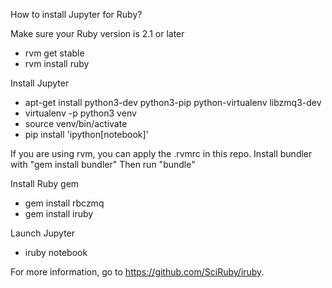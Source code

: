 How to install Jupyter for Ruby?

Make sure your Ruby version is 2.1 or later
* rvm get stable
* rvm install ruby

Install Jupyter
* apt-get install python3-dev python3-pip python-virtualenv libzmq3-dev
* virtualenv -p python3 venv
* source venv/bin/activate
* pip install 'ipython[notebook]'

If you are using rvm, you can apply the .rvmrc in this repo.
Install bundler with "gem install bundler"
Then run "bundle"

Install Ruby gem
* gem install rbczmq
* gem install iruby

Launch Jupyter
* iruby notebook

For more information, go to https://github.com/SciRuby/iruby.
